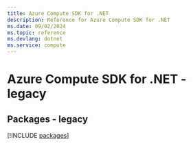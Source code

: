 ```yaml
---
title: Azure Compute SDK for .NET
description: Reference for Azure Compute SDK for .NET
ms.date: 09/02/2024
ms.topic: reference
ms.devlang: dotnet
ms.service: compute
---
```

# Azure Compute SDK for .NET - legacy
## Packages - legacy
[!INCLUDE [packages](compute-index.md)]